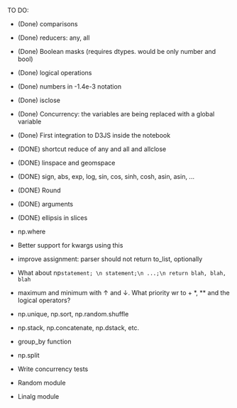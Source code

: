 


TO DO:

- (Done) comparisons
- (Done) reducers: any, all
- (Done) Boolean masks (requires dtypes. would be only number and bool)
- (Done) logical operations
- (Done) numbers in -1.4e-3 notation
- (Done) isclose
- (Done) Concurrency: the variables are being replaced with a global variable
- (Done) First integration to D3JS inside the notebook
- (DONE) shortcut reduce of any and all and allclose
- (DONE) linspace and geomspace
- (DONE) sign, abs, exp, log, sin, cos, sinh, cosh, asin, asin, ...
- (DONE) Round
- (DONE) arguments
- (DONE) ellipsis in slices

- np.where
- Better support for kwargs using this 

- improve assignment: parser should not return to_list, optionally
- What about np`statement; \n statement;\n ...;\n return blah, blah, blah`
- maximum and minimum with ↑ and ↓. What priority wr to + *, ** and the logical operators?

- np.unique, np.sort, np.random.shuffle
- np.stack, np.concatenate, np.dstack, etc.

- group_by function
- np.split

- Write concurrency tests
- Random module
- Linalg module



